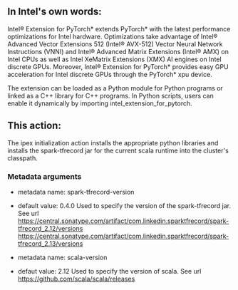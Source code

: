 
## In Intel's own words:

Intel® Extension for PyTorch* extends PyTorch* with the latest
performance optimizations for Intel hardware. Optimizations take
advantage of Intel® Advanced Vector Extensions 512 (Intel® AVX-512)
Vector Neural Network Instructions (VNNI) and Intel® Advanced Matrix
Extensions (Intel® AMX) on Intel CPUs as well as Intel XeMatrix
Extensions (XMX) AI engines on Intel discrete GPUs. Moreover, Intel®
Extension for PyTorch* provides easy GPU acceleration for Intel
discrete GPUs through the PyTorch* xpu device.

The extension can be loaded as a Python module for Python programs or
linked as a C++ library for C++ programs. In Python scripts, users can
enable it dynamically by importing intel_extension_for_pytorch.

## This action:

The ipex initialization action installs the appropriate python
libraries and installs the spark-tfrecord jar for the current scala
runtime into the cluster's classpath.

### Metadata arguments
* metadata name: spark-tfrecord-version
* default value: 0.4.0
  Used to specify the version of the spark-tfrecord jar.  See url
  https://central.sonatype.com/artifact/com.linkedin.sparktfrecord/spark-tfrecord_2.12/versions
  https://central.sonatype.com/artifact/com.linkedin.sparktfrecord/spark-tfrecord_2.13/versions

* metadata name: scala-version
* defaut value: 2.12
  Used to specify the version of scala.  See url
  https://github.com/scala/scala/releases
